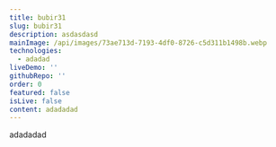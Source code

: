 ```yaml
---
title: bubir31
slug: bubir31
description: asdasdasd
mainImage: /api/images/73ae713d-7193-4df0-8726-c5d311b1498b.webp
technologies:
  - adadad
liveDemo: ''
githubRepo: ''
order: 0
featured: false
isLive: false
content: adadadad
---
```

adadadad
